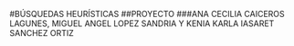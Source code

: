 #BÚSQUEDAS HEURÍSTICAS 
##PROYECTO
###ANA CECILIA CAICEROS LAGUNES,  MIGUEL ANGEL  LOPEZ SANDRIA Y KENIA KARLA IASARET SANCHEZ ORTIZ
